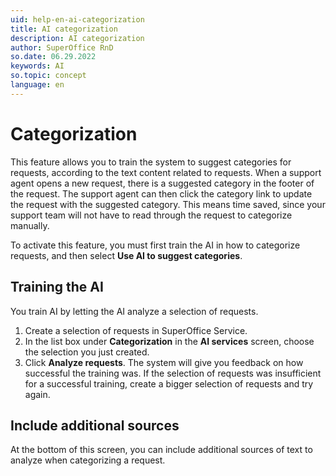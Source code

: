 ```yaml
---
uid: help-en-ai-categorization
title: AI categorization
description: AI categorization
author: SuperOffice RnD
so.date: 06.29.2022
keywords: AI
so.topic: concept
language: en
---
```


# Categorization

This feature allows you to train the system to suggest categories for requests, according to the text content related to requests. When a support agent opens a new request, there is a suggested category in the footer of the request. The support agent can then click the category link to update the request with the suggested category. This means time saved, since your support team will not have to read through the request to categorize manually.

To activate this feature, you must first train the AI in how to categorize requests, and then select **Use AI to suggest categories**.

## Training the AI

You train AI by letting the AI analyze a selection of requests.

1. Create a selection of requests in SuperOffice Service.
2. In the list box under **Categorization** in the **AI services** screen, choose the selection you just created.
3. Click **Analyze requests**. The system will give you feedback on how successful the training was. If the selection of requests was insufficient for a successful training, create a bigger selection of requests and try again.

## Include additional sources

At the bottom of this screen, you can include additional sources of text to analyze when categorizing a request.
